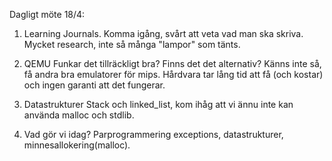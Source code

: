 Dagligt möte 18/4:

1. Learning Journals.
   Komma igång, svårt att veta vad man ska skriva.
   Mycket research, inte så många "lampor" som tänts.

2. QEMU
   Funkar det tillräckligt bra? Finns det det alternativ? Känns inte så, få andra bra emulatorer för mips. Hårdvara tar lång tid att få (och kostar) och ingen garanti att det fungerar.

3. Datastrukturer
   Stack och linked_list, kom ihåg att vi ännu inte kan använda malloc och stdlib.

4. Vad gör vi idag?
   Parprogrammering exceptions, datastrukturer, minnesallokering(malloc).
